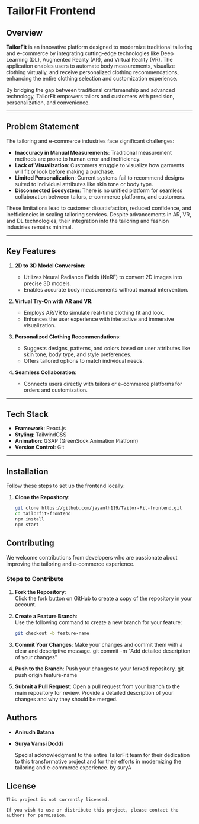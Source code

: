# TailorFit Frontend

## Overview
**TailorFit** is an innovative platform designed to modernize traditional tailoring and e-commerce by integrating cutting-edge technologies like Deep Learning (DL), Augmented Reality (AR), and Virtual Reality (VR). The application enables users to automate body measurements, visualize clothing virtually, and receive personalized clothing recommendations, enhancing the entire clothing selection and customization experience. 

By bridging the gap between traditional craftsmanship and advanced technology, TailorFit empowers tailors and customers with precision, personalization, and convenience.

---

## Problem Statement
The tailoring and e-commerce industries face significant challenges:
- **Inaccuracy in Manual Measurements**: Traditional measurement methods are prone to human error and inefficiency.
- **Lack of Visualization**: Customers struggle to visualize how garments will fit or look before making a purchase.
- **Limited Personalization**: Current systems fail to recommend designs suited to individual attributes like skin tone or body type.
- **Disconnected Ecosystem**: There is no unified platform for seamless collaboration between tailors, e-commerce platforms, and customers.

These limitations lead to customer dissatisfaction, reduced confidence, and inefficiencies in scaling tailoring services. Despite advancements in AR, VR, and DL technologies, their integration into the tailoring and fashion industries remains minimal.

---

## Key Features
1. **2D to 3D Model Conversion**:
   - Utilizes Neural Radiance Fields (NeRF) to convert 2D images into precise 3D models.
   - Enables accurate body measurements without manual intervention.

2. **Virtual Try-On with AR and VR**:
   - Employs AR/VR to simulate real-time clothing fit and look.
   - Enhances the user experience with interactive and immersive visualization.

3. **Personalized Clothing Recommendations**:
   - Suggests designs, patterns, and colors based on user attributes like skin tone, body type, and style preferences.
   - Offers tailored options to match individual needs.

4. **Seamless Collaboration**:
   - Connects users directly with tailors or e-commerce platforms for orders and customization.

---

## Tech Stack
- **Framework**: React.js
- **Styling**: TailwindCSS
- **Animation**: GSAP (GreenSock Animation Platform)
- **Version Control**: Git

---

## Installation
Follow these steps to set up the frontend locally:

1. **Clone the Repository**:
   ```bash
   git clone https://github.com/jayanth119/Tailor-Fit-frontend.git
   cd tailorfit-frontend
   npm install
   npm start

## Contributing
We welcome contributions from developers who are passionate about improving the tailoring and e-commerce experience.

### Steps to Contribute

1. **Fork the Repository**:  
   Click the fork button on GitHub to create a copy of the repository in your account.

2. **Create a Feature Branch**:  
   Use the following command to create a new branch for your feature:  
   ```bash
   git checkout -b feature-name

3. **Commit Your Changes**:
    Make your changes and commit them with a clear and descriptive message.
    git commit -m "Add detailed description of your changes"

4. **Push to the Branch**:
    Push your changes to your forked repository.
    git push origin feature-name

5. **Submit a Pull Request**:
    Open a pull request from your branch to the main repository for review. Provide a detailed description of your changes and why they should be merged.

## Authors
- **Anirudh Batana**  
- **Surya Vamsi Doddi**  

    Special acknowledgment to the entire TailorFit team for their dedication to this transformative project and for their efforts in modernizing the tailoring and e-commerce experience.
by suryA
## License
    This project is not currently licensed.  

    If you wish to use or distribute this project, please contact the authors for permission.  

